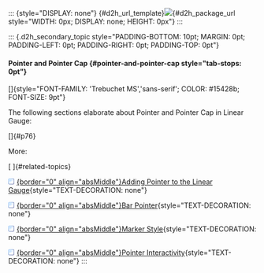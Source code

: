 ::: {style="DISPLAY: none"}
[](ms-xhelp:///?Id=d2h_url_template){#d2h_url_template}![](!package_url!){#d2h_package_url style="WIDTH: 0px; DISPLAY: none; HEIGHT: 0px"}
:::

::: {.d2h_secondary_topic style="PADDING-BOTTOM: 10pt; MARGIN: 0pt; PADDING-LEFT: 0pt; PADDING-RIGHT: 0pt; PADDING-TOP: 0pt"}
#### Pointer and Pointer Cap {#pointer-and-pointer-cap style="tab-stops: 0pt"}

[]{style="FONT-FAMILY: 'Trebuchet MS','sans-serif'; COLOR: #15428b; FONT-SIZE: 9pt"} 

The following sections elaborate about Pointer and Pointer Cap in Linear Gauge:

[]{#p76} 

More:

[ ]{#related-topics}

[![](button.gif){border="0" align="absMiddle"}Adding Pointer to the Linear Gauge](ms-xhelp:///?Id=c502e11d-4b4a-4700-8e2d-eb7219086f8f){style="TEXT-DECORATION: none"}

[![](button.gif){border="0" align="absMiddle"}Bar Pointer](ms-xhelp:///?Id=ba16301d-e14e-4052-8a87-be8db7866d5c){style="TEXT-DECORATION: none"}

[![](button.gif){border="0" align="absMiddle"}Marker Style](ms-xhelp:///?Id=e4bc1891-7e93-4b84-b61e-17e5ca54629a){style="TEXT-DECORATION: none"}

[![](button.gif){border="0" align="absMiddle"}Pointer Interactivity](ms-xhelp:///?Id=a1650ab8-1133-4c1a-8024-77a5c5c1abb2){style="TEXT-DECORATION: none"}
:::

